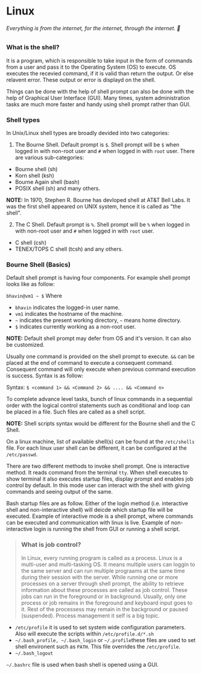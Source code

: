 # Linux
###### Everything is from the internet, for the internet, through the internet. :metal:
### What is the shell?
It is a program, which is responsible to take input in the form of commands from a user and pass it to the Operating System (OS) to execute. OS executes the recevied command, if it is valid than return the output. Or else relavent error. These output or error is displayd on the shell.

Things can be done with the help of shell prompt can also be done with the help of Graphical User Interface (GUI). Many times, system administration tasks are much more faster and handy using shell prompt rather than GUI.

### Shell types
In Unix/Linux shell types are broadly devided into two categories:
1. The Bourne Shell. Default prompt is `$`. Shell prompt will be `$` when logged in with non-root user and `#` when logged in with `root` user. There are various sub-categories:
  * Bourne shell (sh)
  * Korn shell (ksh)
  * Bourne Again shell (bash)
  * POSIX shell (sh) and many others.
  
 **NOTE:** In 1970, Stephen R. Bourne has devloped shell at AT&T Bell Labs. It was the first shell appeared on UNIX system, hence it is called as "the shell".
 
2. The C Shell. Default prompt is `%`. Shell prompt will be `%` when logged in with non-root user and `#` when logged in with `root` user.
  * C shell (csh)
  * TENEX/TOPS C shell (tcsh) and any others.

### Bourne Shell (Basics)

Default shell prompt is having four components. For example shell prompt looks like as follow:

`bhavin@vm1 ~ $` 
Where
 * `bhavin` indicates the logged-in user name.
 * `vm1` indicates the hostname of the machine.
 * `~` indicates the present working directory, `~` means home directory.
 * `$` indicates currently working as a non-root user.
 
 **NOTE:** Default shell prompt may defer from OS and it's version. It can also be customized.
 
Usually one command is provided on the shell prompt to execute. `&&` can be placed at the end of command to execute a consequent command. Consequent command will only execute when previous command execution is success. Syntax is as follow:

Syntax:
`$ <command 1> && <Command 2> && .... && <Command n>`

To complete advance level tasks, bunch of linux commands in a sequential order with the logical control statements such as conditional and loop can be placed in a file. Such files are called as a shell script.

**NOTE:** Shell scripts syntax would be different for the Bourne shell and the C Shell.

On a linux machine, list of available shell(s) can be found at the `/etc/shells` file. For each linux user shell can be different, it can be configured at the `/etc/passwd`.

There are two different methods to invoke shell prompt. One is interactive method. It reads command from the terminal `tty`. When shell executes to show terminal it also executes startup files, display prompt and enables job control by default. In this mode user can interact with the shell with giving commands and seeing output of the same. 

Bash startup files are as follow. Either of the login method (i.e. interactive shell and non-interactive shell) will deicde which startup file will be executed. Example of interactive mode is a shell prompt, where commands can be executed and communication with linux is live. Example of non-interactive login is running the shell from GUI or running a shell script.

> ### What is job control?
> In Linux, every running program is called as a process. Linux is a multi-user and multi-tasking OS. It means multiple users can loggin to the same server and can run multiple prograams at the same time during their session with the server. While running one or more processes on a server through shell prompt, the ability to retrieve information about these processes are called as job control. These jobs can run in the foreground or in background. Usually, only one process or job remains in the foreground and keyboard input goes to it. Rest of the processess may remain in the background or paused (suspended). Process management it self is a big topic.

* `/etc/profile` it is used to set system wide configuration parameters. Also will execute the scripts within `/etc/profile.d/*.sh`
* `~/.bash_profile, ~/.bash_login` or `~/.profile`these files are used to set shell environent such as `PATH`. This file overrides the `/etc/profile`.
* `~/.bash_logout`

`~/.bashrc` file is used when bash shell is opened using a GUI.
